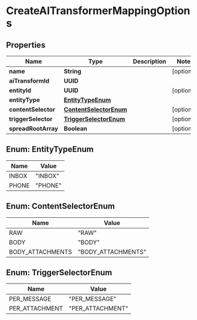 

# CreateAITransformerMappingOptions


## Properties

| Name | Type | Description | Notes |
|------------ | ------------- | ------------- | -------------|
|**name** | **String** |  |  [optional] |
|**aiTransformId** | **UUID** |  |  |
|**entityId** | **UUID** |  |  [optional] |
|**entityType** | [**EntityTypeEnum**](#EntityTypeEnum) |  |  |
|**contentSelector** | [**ContentSelectorEnum**](#ContentSelectorEnum) |  |  [optional] |
|**triggerSelector** | [**TriggerSelectorEnum**](#TriggerSelectorEnum) |  |  [optional] |
|**spreadRootArray** | **Boolean** |  |  [optional] |



## Enum: EntityTypeEnum

| Name | Value |
|---- | -----|
| INBOX | &quot;INBOX&quot; |
| PHONE | &quot;PHONE&quot; |



## Enum: ContentSelectorEnum

| Name | Value |
|---- | -----|
| RAW | &quot;RAW&quot; |
| BODY | &quot;BODY&quot; |
| BODY_ATTACHMENTS | &quot;BODY_ATTACHMENTS&quot; |



## Enum: TriggerSelectorEnum

| Name | Value |
|---- | -----|
| PER_MESSAGE | &quot;PER_MESSAGE&quot; |
| PER_ATTACHMENT | &quot;PER_ATTACHMENT&quot; |



